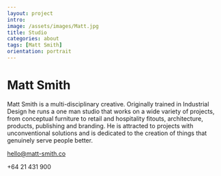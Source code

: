```yaml
---
layout: project
intro: 
image: /assets/images/Matt.jpg
title: Studio
categories: about
tags: [Matt Smith]
orientation: portrait
---
```


# Matt Smith

Matt Smith is a multi-disciplinary creative. Originally trained in Industrial Design he runs a one man studio that works on a wide variety of projects, from conceptual furniture to retail and hospitality fitouts, architecture, products, publishing and branding. He is attracted to projects with unconventional solutions and is dedicated to the creation of things that genuinely serve people better. 

<a mailto="hello@matt-smith.co">hello@matt-smith.co</a> 

+64 21 431 900
